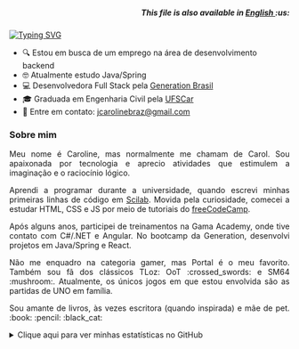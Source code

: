 <h5 align="right">
	This file is also available in <a href=https://github.com/carolinebraz/carolinebraz/blob/main/README.md> English </a> :us:
</h5>

[![Typing SVG](https://readme-typing-svg.demolab.com?font=Montserrat&size=42&pause=1000&color=1993FF&vCenter=true&width=750&lines=Olá+🌎;Sou+a+Caroline+Braz;Desenvolvedora+Full+Stack)](https://git.io/typing-svg)

- :mag: Estou em busca de um emprego na área de desenvolvimento backend
- :nerd_face: Atualmente estudo Java/Spring
- :computer: Desenvolvedora Full Stack pela [Generation Brasil](https://brazil.generation.org/)
- :mortar_board: Graduada em Engenharia Civil pela [UFSCar](https://www.ufscar.br/)
- :email: Entre em contato: <a href="mailto:jcarolinebraz@gmail.com">jcarolinebraz@gmail.com</a>

### Sobre mim

<div align="justify">
  <p>
  Meu nome é Caroline, mas normalmente me chamam de Carol. Sou apaixonada por tecnologia e aprecio atividades que estimulem a imaginação e o raciocínio lógico. 
  </p>
  <p>
  Aprendi a programar durante a universidade, quando escrevi minhas primeiras linhas de código em <a href="https://www.scilab.org/">Scilab</a>. Movida pela curiosidade, comecei a estudar HTML, CSS e JS por meio de tutoriais do <a href="https://www.freecodecamp.org/">freeCodeCamp</a>.
  </p>
  <p>
  Após alguns anos, participei de treinamentos na Gama Academy, onde tive contato com C#/.NET e Angular. No bootcamp da Generation, desenvolvi projetos em Java/Spring e React.
  </p>
  <p>
  Não me enquadro na categoria gamer, mas Portal é o meu favorito. Também sou fã dos clássicos TLoz: OoT :crossed_swords: e SM64 :mushroom:. Atualmente, os únicos jogos em que estou envolvida são as partidas de UNO em família.
  </p>
  <p>
  Sou amante de livros, às vezes escritora (quando inspirada) e mãe de pet. :book: :pencil: :black_cat:
  </p>
</div>

<details>
  <summary>
      Clique aqui para ver minhas estatísticas no GitHub
  </summary>
  <p></p>
  <div align="center">
    <a href="https://github.com/anuraghazra/github-readme-stats">
      <img src="https://github-readme-stats.vercel.app/api?username=carolinebraz&show_icons=true&theme=github_dark">
      <img src="https://github-readme-stats.vercel.app/api/top-langs?username=carolinebraz&show_icons=true&layout=compact&theme=github_dark">
    </a>
  </div>
</details>
